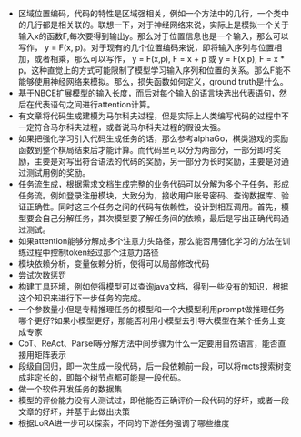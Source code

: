 * 区域位置编码，代码的特性是区域强相关，例如一个方法中的几行，一个类中的几行都是相关联的。联想一下，对于神经网络来说，实际上是模拟一个关于输入x的函数F,每次要得到输出y。那么对于位置信息也是一个输入，那么可以写作， y = F(x, p)。对于现有的几个位置编码来说，即将输入序列与位置相加，或者相乘，那么可以写作， y = F(x,p), F = x + p 或  y = F(x,p), F = x * p。这种直觉上的方式可能限制了模型学习输入序列和位置的关系。那么F能不能够使用神经网络来模拟。那么，损失函数如何定义，ground truth是什么。
* 基于NBCE扩展模型的输入长度，而后对每个输入的语言块选出代表语句，然后在代表语句之间进行attention计算。
* 有文章将代码生成建模为马尔科夫过程，但是实际上人类编写代码的过程中不一定符合马尔科夫过程，或者说马尔科夫过程的假设太强。
* 如果把强化学习引入代码生成任务的话，那么参考alphaGo，棋类游戏的奖励函数到整个棋局结束后才能计算。而代码里可以分为两部分，一部分即时奖励，主要是对写出符合语法的代码的奖励，另一部分为长时奖励，主要是对通过测试用例的奖励。
* 任务流生成，根据需求文档生成完整的业务代码可以分解为多个子任务，形成任务流。例如登录注册模块，大致分为，接收用户账号密码、查询数据库、验证正确性。同时这三个任务之间的代码有依赖性，设计到相互调用。首先，模型要会自己分解任务，其次模型要了解任务间的依赖，最后是写出正确代码通过测试。
* 如果attention能够分解成多个注意力头路径，那么能否用强化学习的方法在训练过程中控制token经过那个注意力路径
* 模块依赖分析，变量依赖分析，使得可以局部修改代码
* 尝试次数惩罚
* 构建工具环境，例如使得模型可以查询java文档，得到一些没有的知识，根据这个知识来进行下一步任务的完成。
* 一个参数量小但是专精推理任务的模型和一个大模型利用prompt做推理任务哪个更好?如果小模型更好，那能否利用小模型去引导大模型在某个任务上变成专家
* CoT、ReAct、Parsel等分解方法中间步骤为什么一定要用自然语言，能否直接用矩阵表示
* 段级自回归，即一次生成一段代码，后一段依赖前一段，可以将mcts搜索树变成非定长的，即每个树节点都可能是一段代码。
* 做一个软件开发任务的数据集
* 模型的评价能力没有人测试过，即他能否正确评价一段代码的好坏，或者一段文章的好坏，并基于此做出决策
* 根据LoRA进一步可以探索，不同的下游任务强调了哪些维度